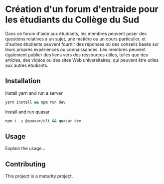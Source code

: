 # Création d'un forum d'entraide pour les étudiants du Collège du Sud


Dans ce forum d'aide aux étudiants, les membres peuvent poser des questions relatives à un sujet, une matière ou un cours particulier, et d'autres étudiants peuvent fournir des réponses ou des conseils basés sur leurs propres expériences ou connaissances. Les membres peuvent également publier des liens vers des ressources utiles, telles que des articles, des vidéos ou des sites Web universitaires, qui peuvent être utiles aux autres étudiants.

## Installation

Install yarn and run a server

```bash
yarn install && npm run dev
```
Install and run quasar
```bash
npm i -g @quasar/cli && quasar dev
```
## Usage

Explain the usage...

## Contributing

This project is a maturity project.
